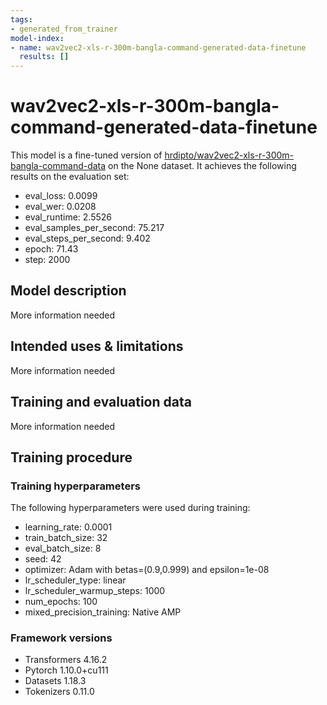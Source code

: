 ```yaml
---
tags:
- generated_from_trainer
model-index:
- name: wav2vec2-xls-r-300m-bangla-command-generated-data-finetune
  results: []
---
```


<!-- This model card has been generated automatically according to the information the Trainer had access to. You
should probably proofread and complete it, then remove this comment. -->

# wav2vec2-xls-r-300m-bangla-command-generated-data-finetune

This model is a fine-tuned version of [hrdipto/wav2vec2-xls-r-300m-bangla-command-data](https://huggingface.co/hrdipto/wav2vec2-xls-r-300m-bangla-command-data) on the None dataset.
It achieves the following results on the evaluation set:
- eval_loss: 0.0099
- eval_wer: 0.0208
- eval_runtime: 2.5526
- eval_samples_per_second: 75.217
- eval_steps_per_second: 9.402
- epoch: 71.43
- step: 2000

## Model description

More information needed

## Intended uses & limitations

More information needed

## Training and evaluation data

More information needed

## Training procedure

### Training hyperparameters

The following hyperparameters were used during training:
- learning_rate: 0.0001
- train_batch_size: 32
- eval_batch_size: 8
- seed: 42
- optimizer: Adam with betas=(0.9,0.999) and epsilon=1e-08
- lr_scheduler_type: linear
- lr_scheduler_warmup_steps: 1000
- num_epochs: 100
- mixed_precision_training: Native AMP

### Framework versions

- Transformers 4.16.2
- Pytorch 1.10.0+cu111
- Datasets 1.18.3
- Tokenizers 0.11.0
